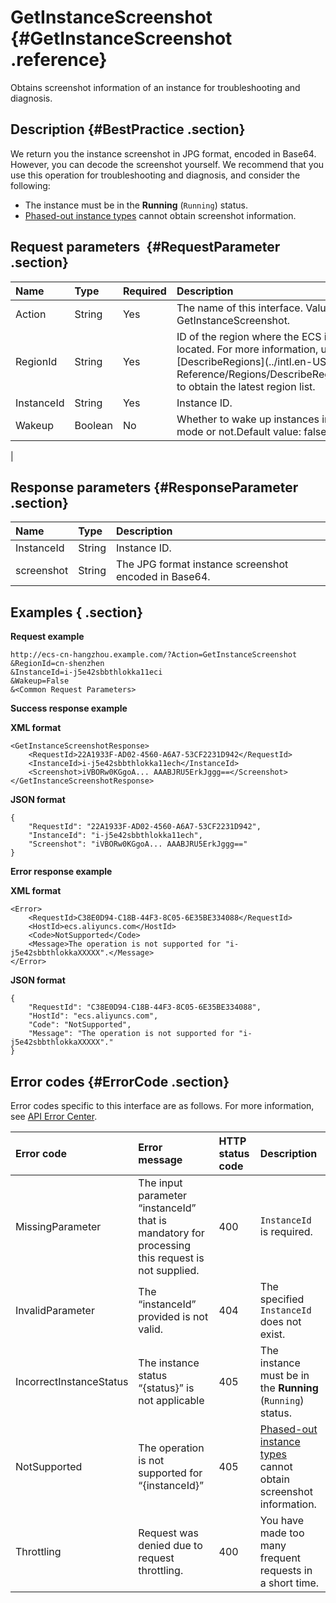 # GetInstanceScreenshot {#GetInstanceScreenshot .reference}

Obtains screenshot information of an instance for troubleshooting and diagnosis.

## Description {#BestPractice .section}

We return you the instance screenshot in JPG format, encoded in Base64. However, you can decode the screenshot yourself. We recommend that you use this operation for troubleshooting and diagnosis, and consider the following:

-   The instance must be in the **Running** \(`Running`\) status.
-    [Phased-out instance types](https://www.alibabacloud.com/help/faq-detail/55263.htm) cannot obtain screenshot information.

## Request parameters  {#RequestParameter .section}

|Name|Type|Required|Description |
|:---|:---|:-------|:-----------|
|Action|String|Yes|The name of this interface. Value: GetInstanceScreenshot.|
|RegionId|String|Yes|ID of the region where the ECS instance is located. For more information, use [DescribeRegions](../intl.en-US/API Reference/Regions/DescribeRegions.md#) to obtain the latest region list.|
|InstanceId|String|Yes|Instance ID.|
|Wakeup|Boolean|No|Whether to wake up instances in sleep mode or not.Default value: false.

|

## Response parameters {#ResponseParameter .section}

|Name|Type|Description|
|:---|:---|:----------|
|InstanceId|String|Instance ID.|
|screenshot|String|The JPG format instance screenshot encoded in Base64.|

## Examples { .section}

**Request example** 

```
http://ecs-cn-hangzhou.example.com/?Action=GetInstanceScreenshot
&RegionId=cn-shenzhen
&InstanceId=i-j5e42sbbthlokka11eci
&Wakeup=False
&<Common Request Parameters>
```

**Success response example** 

**XML format**

```
<GetInstanceScreenshotResponse>
    <RequestId>22A1933F-AD02-4560-A6A7-53CF2231D942</RequestId>
    <InstanceId>i-j5e42sbbthlokka11ech</InstanceId>
    <Screenshot>iVBORw0KGgoA... AAABJRU5ErkJggg==</Screenshot>
</GetInstanceScreenshotResponse>
```

**JSON format** 

```
{
    "RequestId": "22A1933F-AD02-4560-A6A7-53CF2231D942",
    "InstanceId": "i-j5e42sbbthlokka11ech",
    "Screenshot": "iVBORw0KGgoA... AAABJRU5ErkJggg=="
}
```

**Error response example** 

**XML format**

```
<Error>
    <RequestId>C38E0D94-C18B-44F3-8C05-6E35BE334088</RequestId>
    <HostId>ecs.aliyuncs.com</HostId>
    <Code>NotSupported</Code>
    <Message>The operation is not supported for "i-j5e42sbbthlokkaXXXXX".</Message>
</Error>
```

**JSON format** 

```
{
    "RequestId": "C38E0D94-C18B-44F3-8C05-6E35BE334088",
    "HostId": "ecs.aliyuncs.com",
    "Code": "NotSupported",
    "Message": "The operation is not supported for "i-j5e42sbbthlokkaXXXXX"."
}
```

## Error codes {#ErrorCode .section}

Error codes specific to this interface are as follows. For more information, see [API Error Center](https://error-center.alibabacloud.com/status/product/Ecs).

|Error code|Error message|HTTP status code|Description|
|:---------|:------------|:---------------|:----------|
|MissingParameter|The input parameter “instanceId” that is mandatory for processing this request is not supplied.|400|`InstanceId` is required.|
|InvalidParameter|The “instanceId” provided is not valid.|404|The specified `InstanceId` does not exist.|
|IncorrectInstanceStatus|The instance status “\{status\}” is not applicable|405|The instance must be in the **Running** \(`Running`\) status.|
|NotSupported|The operation is not supported for “\{instanceId\}”|405|[Phased-out instance types](https://www.alibabacloud.com/help/faq-detail/55263.htm) cannot obtain screenshot information.|
|Throttling|Request was denied due to request throttling.|400|You have made too many frequent requests in a short time.|

